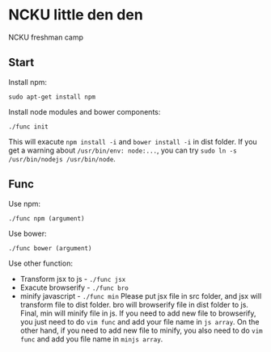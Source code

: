 # NCKU little den den
NCKU freshman camp

## Start

Install npm:
```
sudo apt-get install npm
```

Install node modules and bower components:
```
./func init
```
This will exacute `npm install -i` and `bower install -i` in dist folder.
If you get a warning about `/usr/bin/env: node:...`, you can try `sudo ln -s /usr/bin/nodejs /usr/bin/node`.

## Func

Use npm:
```
./func npm (argument)
```

Use bower:
```
./func bower (argument)
```

Use other function:
- Transform jsx to js - `./func jsx`
- Exacute browserify - `./func bro`
- minify javascript - `./func min`
Please put jsx file in src folder, and jsx will transform file to dist folder. bro will browserify file in dist folder to js.
Final, min will minify file in js. If you need to add new file to browserify, you just need to do `vim func` and add your file name in `js array`.
On the other hand, if you need to add new file to minify, you also need to do `vim func` and add you file name in `minjs array`.
